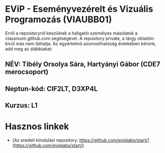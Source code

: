 ﻿# EViP - Eseményvezérelt és Vizuális Programozás (VIAUBB01)

Erről a repositoryról készülnek a hallgatói személyes másolatok a classroom.github.com segítségével.
A repository private, a tárgy oktatóin kívül más nem láthatja.
Az egyértelmű azonosíthatóság érdekében kérünk, add meg az alábbiakat:

## NÉV: Tibély Orsolya Sára, Hartyányi Gábor (CDE7 merocsoport)
## Neptun-kód: CIF2LT, D3XP4L
## Kurzus: L1

# Hasznos linkek 

- [Az eredeti kiindulási repository: https://github.com/eviplabs/start/](https://github.com/eviplabs/start/)
